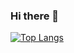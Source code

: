 ### Hi there 👋

[![Top Langs](https://github-readme-stats.vercel.app/api/top-langs/?username=ricardoyepezz&layout=compact)](https://github.com/ricardoyepezz/github-readme-stats)

